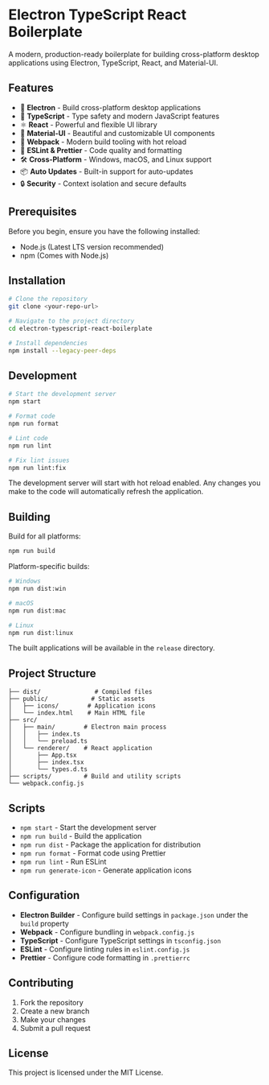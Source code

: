 # Electron TypeScript React Boilerplate

A modern, production-ready boilerplate for building cross-platform desktop applications using Electron, TypeScript, React, and Material-UI.

## Features

- 🚀 **Electron** - Build cross-platform desktop applications
- 📝 **TypeScript** - Type safety and modern JavaScript features
- ⚛️ **React** - Powerful and flexible UI library
- 🎨 **Material-UI** - Beautiful and customizable UI components
- 🔨 **Webpack** - Modern build tooling with hot reload
- 🎯 **ESLint & Prettier** - Code quality and formatting
- 🛠️ **Cross-Platform** - Windows, macOS, and Linux support
- 📦 **Auto Updates** - Built-in support for auto-updates
- 🔒 **Security** - Context isolation and secure defaults

## Prerequisites

Before you begin, ensure you have the following installed:

- Node.js (Latest LTS version recommended)
- npm (Comes with Node.js)

## Installation

```bash
# Clone the repository
git clone <your-repo-url>

# Navigate to the project directory
cd electron-typescript-react-boilerplate

# Install dependencies
npm install --legacy-peer-deps
```

## Development

```bash
# Start the development server
npm start

# Format code
npm run format

# Lint code
npm run lint

# Fix lint issues
npm run lint:fix
```

The development server will start with hot reload enabled. Any changes you make to the code will automatically refresh the application.

## Building

Build for all platforms:

```bash
npm run build
```

Platform-specific builds:

```bash
# Windows
npm run dist:win

# macOS
npm run dist:mac

# Linux
npm run dist:linux
```

The built applications will be available in the `release` directory.

## Project Structure

```
├── dist/               # Compiled files
├── public/            # Static assets
│   ├── icons/        # Application icons
│   └── index.html    # Main HTML file
├── src/
│   ├── main/        # Electron main process
│   │   ├── index.ts
│   │   └── preload.ts
│   └── renderer/    # React application
│       ├── App.tsx
│       ├── index.tsx
│       └── types.d.ts
├── scripts/         # Build and utility scripts
└── webpack.config.js
```

## Scripts

- `npm start` - Start the development server
- `npm run build` - Build the application
- `npm run dist` - Package the application for distribution
- `npm run format` - Format code using Prettier
- `npm run lint` - Run ESLint
- `npm run generate-icon` - Generate application icons

## Configuration

- **Electron Builder** - Configure build settings in `package.json` under the `build` property
- **Webpack** - Configure bundling in `webpack.config.js`
- **TypeScript** - Configure TypeScript settings in `tsconfig.json`
- **ESLint** - Configure linting rules in `eslint.config.js`
- **Prettier** - Configure code formatting in `.prettierrc`

## Contributing

1. Fork the repository
2. Create a new branch
3. Make your changes
4. Submit a pull request

## License

This project is licensed under the MIT License.
